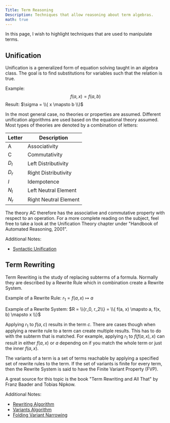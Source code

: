 ```yaml
---
Title: Term Reasoning
Description: Techniques that allow reasoning about term algebras.
math: true
---
```


In this page, I wish to highlight techniques that are used to manipulate terms.

## Unification
Unification is a generalized form of equation solving taught in an algebra class. The goal is to find substitutions for variables such that the relation is true. 

Example:
$$
f(a, x) = f(a, b)
$$
Result: $\sigma = \\{ x \mapsto b \\}$



In the most general case, no theories or properties are assumed. Different unification algorithms are used based on the equational theory assumed. Most types of theories are denoted by a combination of letters:

| Letter | Description           |
| ------ | --------------------- |
| A      | Associativity         |
| C      | Commutativity         |
| $D_l$  | Left Distributivity   |
| $D_r$  | Right Distributivity  |
| $I$    | Idempotence           |
| $N_l$  | Left Neutral Element  |
| $N_r$  | Right Neutral Element |

The theory AC therefore has the associative and commutative property with respect to an operation. For a more complete reading on the subject, feel free to take a look at the Unification Theory chapter under "Handbook of Automated Reasoning, 2001".

Additional Notes:
- [Syntactic Unification](unification/syntactic)



## Term Rewriting
Term Rewriting is the study of replacing subterms of a formula. Normally they are described by a Rewrite Rule which in combination create a Rewrite System. 

Example of a Rewrite Rule: $r_1 = f(a, x) \mapsto a$

Example of a Rewrite System: $R = \\{r_0, r_2\\} = \\{ f(a, x) \mapsto a, f(x, b) \mapsto x \\}$

Applying $r_1$ to $f(a, c)$ results in the term $c$. There are cases though when applying a rewrite rule to a term can create multiple results. This has to do with the subterm that is matched. For example, applying $r_1$ to $f(f(a, x), x)$ can result in either $f(a, x)$ or $a$ dependng on if you match the whole term or just the inner $f(a, x)$.

The variants of a term is a set of terms reachable by applying a specified set of rewrite rules to the term. If the set of variants is finite for every term, then the Rewrite System is said to have the Finite Variant Property (FVP). 

A great source for this topic is the book "Term Rewriting and All That" by Franz Baader and Tobias Nipkow.

Additional Notes:
- [Rewriting Algorithm](rewriting/algorithm)
- [Variants Algorithm](rewriting/variants)
- [Folding Variant Narrowing](rewriting/fv-narrowing)



